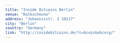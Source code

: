 ```yaml
---
title: "Inside Bitcoins Berlin"
venue: "Kalkscheune"
address: "Johannisstr. 2 10117"
city: "Berlin"
country: "Germany"
link: "http://insidebitcoins.de/?c=bcoinbebcorg/"
---
```

